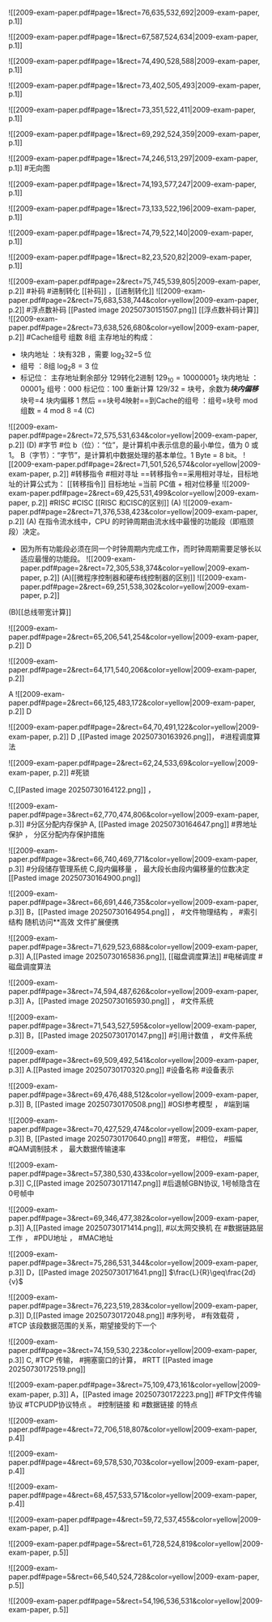 ![[2009-exam-paper.pdf#page=1&rect=76,635,532,692|2009-exam-paper, p.1]]




![[2009-exam-paper.pdf#page=1&rect=67,587,524,634|2009-exam-paper, p.1]]



![[2009-exam-paper.pdf#page=1&rect=74,490,528,588|2009-exam-paper, p.1]]




![[2009-exam-paper.pdf#page=1&rect=73,402,505,493|2009-exam-paper, p.1]]



![[2009-exam-paper.pdf#page=1&rect=73,351,522,411|2009-exam-paper, p.1]]



![[2009-exam-paper.pdf#page=1&rect=69,292,524,359|2009-exam-paper, p.1]]



![[2009-exam-paper.pdf#page=1&rect=74,246,513,297|2009-exam-paper, p.1]]
#无向图 


![[2009-exam-paper.pdf#page=1&rect=74,193,577,247|2009-exam-paper, p.1]]



![[2009-exam-paper.pdf#page=1&rect=73,133,522,196|2009-exam-paper, p.1]]



![[2009-exam-paper.pdf#page=1&rect=74,79,522,140|2009-exam-paper, p.1]]



![[2009-exam-paper.pdf#page=1&rect=82,23,520,82|2009-exam-paper, p.1]]

![[2009-exam-paper.pdf#page=2&rect=75,745,539,805|2009-exam-paper, p.2]]
#补码 #进制转化
[[补码]] ，[[进制转化]]
![[2009-exam-paper.pdf#page=2&rect=75,683,538,744&color=yellow|2009-exam-paper, p.2]]
#浮点数补码
[[Pasted image 20250730151507.png]]
[[浮点数补码计算]]  
![[2009-exam-paper.pdf#page=2&rect=73,638,526,680&color=yellow|2009-exam-paper, p.2]]
#Cache组号 
组数 8组 主存地址的构成：
- 块内地址 ：块有32B ，需要 $\log_{2}32$=5 位
- 组号 ：8组 $\log_{2}8=3$ 位
- 标记位： 主存地址剩余部分
129转化2进制 $129_{10}=10000001_{2}$ 
块内地址 ：$00001_{2}$ 
组号：000
标记位：100
重新计算 129/32 = 块号，余数为***块内偏移*** 块号=4 块内偏移 1 
然后 ==块号4映射==到Cache的组号  ：组号=块号 mod 组数 = 4 mod 8 =4
(C)

![[2009-exam-paper.pdf#page=2&rect=72,575,531,634&color=yellow|2009-exam-paper, p.2]]
(D) #字节 #位 
b（位）：“位”，是计算机中表示信息的最小单位，值为 0 或 1。
B（字节）：“字节”，是计算机中数据处理的基本单位。1 Byte = 8 bit。
![[2009-exam-paper.pdf#page=2&rect=71,501,526,574&color=yellow|2009-exam-paper, p.2]]
#转移指令 #相对寻址 
==转移指令==采用相对寻址，目标地址的计算公式为：
[[转移指令]]
目标地址 =当前 PC值 + 相对位移量
![[2009-exam-paper.pdf#page=2&rect=69,425,531,499&color=yellow|2009-exam-paper, p.2]]
#RISC #CISC 
[[RISC 和CISC的区别]]
(A)
![[2009-exam-paper.pdf#page=2&rect=71,376,538,423&color=yellow|2009-exam-paper, p.2]]
(A)
在指令流水线中，CPU 的时钟周期由流水线中最慢的功能段（即瓶颈段）决定。
- 因为所有功能段必须在同一个时钟周期内完成工作，而时钟周期需要足够长以适应最慢的功能段。
![[2009-exam-paper.pdf#page=2&rect=72,305,538,374&color=yellow|2009-exam-paper, p.2]]
(A)[[微程序控制器和硬布线控制器的区别]]
![[2009-exam-paper.pdf#page=2&rect=69,251,538,302&color=yellow|2009-exam-paper, p.2]]

(B)[[总线带宽计算]]

![[2009-exam-paper.pdf#page=2&rect=65,206,541,254&color=yellow|2009-exam-paper, p.2]]
D 


![[2009-exam-paper.pdf#page=2&rect=64,171,540,206&color=yellow|2009-exam-paper, p.2]]

A
![[2009-exam-paper.pdf#page=2&rect=66,125,483,172&color=yellow|2009-exam-paper, p.2]]
D 

![[2009-exam-paper.pdf#page=2&rect=64,70,491,122&color=yellow|2009-exam-paper, p.2]]
D  ,[[Pasted image 20250730163926.png]]， #进程调度算法



![[2009-exam-paper.pdf#page=2&rect=62,24,533,69&color=yellow|2009-exam-paper, p.2]]
 #死锁

C,[[Pasted image 20250730164122.png]] ，


![[2009-exam-paper.pdf#page=3&rect=62,770,474,806&color=yellow|2009-exam-paper, p.3]]
#分区分配内存保护
A, [[Pasted image 20250730164647.png]] #界地址保护 ， 分区分配内存保护措施

![[2009-exam-paper.pdf#page=3&rect=66,740,469,771&color=yellow|2009-exam-paper, p.3]]
#分段储存管理系统 
C,段内偏移量 ， 最大段长由段内偏移量的位数决定[[Pasted image 20250730164900.png]]


![[2009-exam-paper.pdf#page=3&rect=66,691,446,735&color=yellow|2009-exam-paper, p.3]]
B，[[Pasted image 20250730164954.png]] ， #文件物理结构 ， #索引结构 随机访问**高效
文件扩展便携

![[2009-exam-paper.pdf#page=3&rect=71,629,523,688&color=yellow|2009-exam-paper, p.3]]
A,[[Pasted image 20250730165836.png]],  [[磁盘调度算法]] 
#电梯调度  #磁盘调度算法


![[2009-exam-paper.pdf#page=3&rect=74,594,487,626&color=yellow|2009-exam-paper, p.3]]
A，[[Pasted image 20250730165930.png]] ， #文件系统 


![[2009-exam-paper.pdf#page=3&rect=71,543,527,595&color=yellow|2009-exam-paper, p.3]]
B，[[Pasted image 20250730170147.png]] #引用计数值 ， #文件系统


![[2009-exam-paper.pdf#page=3&rect=69,509,492,541&color=yellow|2009-exam-paper, p.3]]
A.[[Pasted image 20250730170320.png]] #设备名称 #设备表示

![[2009-exam-paper.pdf#page=3&rect=69,476,488,512&color=yellow|2009-exam-paper, p.3]]
B, [[Pasted image 20250730170508.png]] #OSI参考模型 ， #端到端


![[2009-exam-paper.pdf#page=3&rect=70,427,529,474&color=yellow|2009-exam-paper, p.3]]
B, [[Pasted image 20250730170640.png]] #带宽， #相位， #振幅 #QAM调制技术 ， 最大数据传输速率

![[2009-exam-paper.pdf#page=3&rect=57,380,530,433&color=yellow|2009-exam-paper, p.3]]
C,[[Pasted image 20250730171147.png]] #后退帧GBN协议,  1号帧隐含在0号帧中

![[2009-exam-paper.pdf#page=3&rect=69,346,477,382&color=yellow|2009-exam-paper, p.3]]
A,[[Pasted image 20250730171414.png]], #以太网交换机 在 #数据链路层 工作 ， #PDU地址 ， #MAC地址

![[2009-exam-paper.pdf#page=3&rect=75,286,531,344&color=yellow|2009-exam-paper, p.3]]
D，[[Pasted image 20250730171641.png]] $\frac{L}{R}\geq\frac{2d}{v}$ 

![[2009-exam-paper.pdf#page=3&rect=76,223,519,283&color=yellow|2009-exam-paper, p.3]]
D,[[Pasted image 20250730172048.png]] #序列号， #有效载荷 ， #TCP 该段数据范围的关系，期望接受的下一个


![[2009-exam-paper.pdf#page=3&rect=74,159,530,223&color=yellow|2009-exam-paper, p.3]]
C, #TCP 传输， #拥塞窗口的计算， #RTT [[Pasted image 20250730172519.png]]

![[2009-exam-paper.pdf#page=3&rect=75,109,473,161&color=yellow|2009-exam-paper, p.3]]
A，[[Pasted image 20250730172223.png]] #FTP文件传输协议 #TCPUDP协议特点 。 #控制链接 和 #数据链接 的特点

![[2009-exam-paper.pdf#page=4&rect=72,706,518,807&color=yellow|2009-exam-paper, p.4]]


![[2009-exam-paper.pdf#page=4&rect=69,578,530,703&color=yellow|2009-exam-paper, p.4]]


![[2009-exam-paper.pdf#page=4&rect=68,457,533,571&color=yellow|2009-exam-paper, p.4]]


![[2009-exam-paper.pdf#page=4&rect=59,72,537,455&color=yellow|2009-exam-paper, p.4]]



![[2009-exam-paper.pdf#page=5&rect=61,728,524,819&color=yellow|2009-exam-paper, p.5]]



![[2009-exam-paper.pdf#page=5&rect=66,540,524,728&color=yellow|2009-exam-paper, p.5]]



![[2009-exam-paper.pdf#page=5&rect=54,196,536,531&color=yellow|2009-exam-paper, p.5]]
